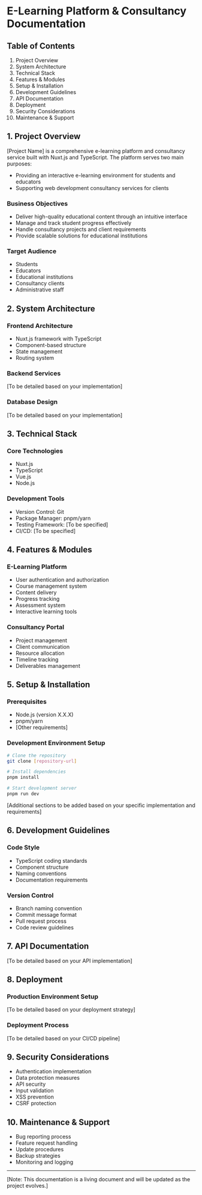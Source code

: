 # E-Learning Platform & Consultancy Documentation

## Table of Contents

1. Project Overview
2. System Architecture
3. Technical Stack
4. Features & Modules
5. Setup & Installation
6. Development Guidelines
7. API Documentation
8. Deployment
9. Security Considerations
10. Maintenance & Support

## 1. Project Overview

[Project Name] is a comprehensive e-learning platform and consultancy service built with Nuxt.js and TypeScript. The platform serves two main purposes:

- Providing an interactive e-learning environment for students and educators
- Supporting web development consultancy services for clients

### Business Objectives

- Deliver high-quality educational content through an intuitive interface
- Manage and track student progress effectively
- Handle consultancy projects and client requirements
- Provide scalable solutions for educational institutions

### Target Audience

- Students
- Educators
- Educational institutions
- Consultancy clients
- Administrative staff

## 2. System Architecture

### Frontend Architecture

- Nuxt.js framework with TypeScript
- Component-based structure
- State management
- Routing system

### Backend Services

[To be detailed based on your implementation]

### Database Design

[To be detailed based on your implementation]

## 3. Technical Stack

### Core Technologies

- Nuxt.js
- TypeScript
- Vue.js
- Node.js

### Development Tools

- Version Control: Git
- Package Manager: pnpm/yarn
- Testing Framework: [To be specified]
- CI/CD: [To be specified]

## 4. Features & Modules

### E-Learning Platform

- User authentication and authorization
- Course management system
- Content delivery
- Progress tracking
- Assessment system
- Interactive learning tools

### Consultancy Portal

- Project management
- Client communication
- Resource allocation
- Timeline tracking
- Deliverables management

## 5. Setup & Installation

### Prerequisites

- Node.js (version X.X.X)
- pnpm/yarn
- [Other requirements]

### Development Environment Setup

```bash
# Clone the repository
git clone [repository-url]

# Install dependencies
pnpm install

# Start development server
pnpm run dev
```

[Additional sections to be added based on your specific implementation and requirements]

## 6. Development Guidelines

### Code Style

- TypeScript coding standards
- Component structure
- Naming conventions
- Documentation requirements

### Version Control

- Branch naming convention
- Commit message format
- Pull request process
- Code review guidelines

## 7. API Documentation

[To be detailed based on your API implementation]

## 8. Deployment

### Production Environment Setup

[To be detailed based on your deployment strategy]

### Deployment Process

[To be detailed based on your CI/CD pipeline]

## 9. Security Considerations

- Authentication implementation
- Data protection measures
- API security
- Input validation
- XSS prevention
- CSRF protection

## 10. Maintenance & Support

- Bug reporting process
- Feature request handling
- Update procedures
- Backup strategies
- Monitoring and logging

---

[Note: This documentation is a living document and will be updated as the project evolves.]
